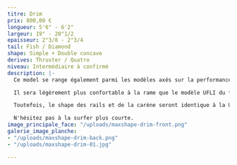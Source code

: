 ```yaml
---
titre: Drim
prix: 800,00 €
longueur: 5'6" - 6'2"
largeur: 19" - 20"1/2
epaisseur: 2"3/8 - 2"3/4
tail: Fish / Diamond
shape: Simple + Double concave
derives: Thruster / Quatro
niveau: Intermédiaire à confirmé
description: |-
  Ce model se range également parmi les modèles axés sur la performance.

  Il sera légèrement plus confortable à la rame que le modèle UFLI du fait d'un rocker moins prononcé et d'un outline légèrement élargi au nose et au tail.

  Toutefois, le shape des rails et de la carène seront identique à la UFLI.

  N'hésitez pas à la surfer plus courte.
image_principale_face: "/uploads/maxshape-drim-front.png"
galerie_image_planche:
- "/uploads/maxshape-drim-back.png"
- "/uploads/maxshape-drim-01.jpg"

---
```

